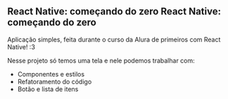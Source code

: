 <h2> React Native: começando do zero React Native: começando do zero</h2>
Aplicação simples, feita durante o curso da Alura de primeiros com React Native! :3


Nesse projeto só temos uma tela e nele podemos trabalhar com:

- Componentes e estilos
- Refatoramento do código
- Botão e lista de itens



